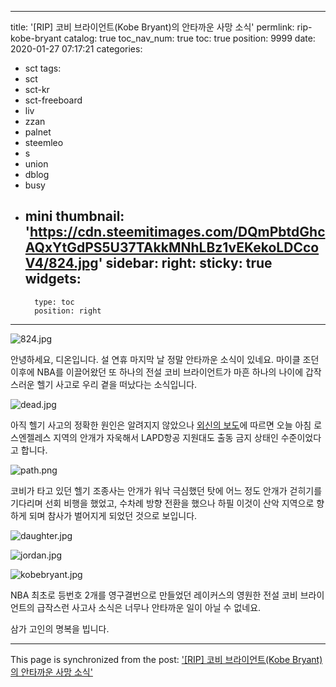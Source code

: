
---
title: '[RIP] 코비 브라이언트(Kobe Bryant)의 안타까운 사망 소식'
permlink: rip-kobe-bryant
catalog: true
toc_nav_num: true
toc: true
position: 9999
date: 2020-01-27 07:17:21
categories:
- sct
tags:
- sct
- sct-kr
- sct-freeboard
- liv
- zzan
- palnet
- steemleo
- s
- union
- dblog
- busy
- mini
thumbnail: 'https://cdn.steemitimages.com/DQmPbtdGhcAQxYtGdPS5U37TAkkMNhLBz1vEKekoLDCcoV4/824.jpg'
sidebar:
    right:
        sticky: true
widgets:
    -
        type: toc
        position: right
---


![824.jpg](https://cdn.steemitimages.com/DQmPbtdGhcAQxYtGdPS5U37TAkkMNhLBz1vEKekoLDCcoV4/824.jpg)


안녕하세요, 디온입니다. 설 연휴 마지막 날 정말 안타까운 소식이 있네요. 마이클 조던 이후에 NBA를 이끌어왔던 또 하나의 전설 코비 브라이언트가 마흔 하나의 나이에 갑작스러운 헬기 사고로 우리 곁을 떠났다는 소식입니다.



![dead.jpg](https://cdn.steemitimages.com/DQmSXaNDDSL5MRHtgrZ5ocSodYqn2K4j8CcykHfszizXjAt/dead.jpg)

아직 헬기 사고의 정확한 원인은 알려지지 않았으나 [외신의 보도](https://www.wsj.com/articles/nba-legend-kobe-bryant-dies-in-helicopter-crash-11580070825)에 따르면 오늘 아침 로스엔젤레스 지역의 안개가 자욱해서 LAPD항공 지원대도 출동 금지 상태인 수준이었다고 합니다. 


![path.png](https://cdn.steemitimages.com/DQmd1yun9Sc3szS4GiGSYUbNQ95jPYvj1eEE71uBYQR4VH3/path.png) 

코비가 타고 있던 헬기 조종사는 안개가 워낙 극심했던 탓에 어느 정도 안개가 걷히기를 기다리며 선회 비행을 했었고, 수차례 방향 전환을 했으나 하필 이것이 산악 지역으로 향하게 되며 참사가 벌어지게 되었던 것으로 보입니다.

![daughter.jpg](https://cdn.steemitimages.com/DQmQ8iozpR2s4N6uZpKv8Zk9EKRWHCCHmGPGxB9XLkpThPU/daughter.jpg)

![jordan.jpg](https://cdn.steemitimages.com/DQmad8t4PQfD9aYZNhYKU9L4yMxgVEMxkXgkJg5o5zXDhpd/jordan.jpg)

![kobebryant.jpg](https://cdn.steemitimages.com/DQmUXujUkMgk7wspTY9L9zbz2fxsTzqiwBr3uBT4rmxGEaw/kobebryant.jpg)

NBA 최초로 등번호 2개를 영구결번으로 만들었던 레이커스의 영원한 전설 코비 브라이언트의 급작스런 사고사 소식은 너무나 안타까운 일이 아닐 수 없네요. 

삼가 고인의 명복을 빕니다.

- - -

This page is synchronized from the post: ['[RIP] 코비 브라이언트(Kobe Bryant)의 안타까운 사망 소식'](https://steemit.com/@donekim/rip-kobe-bryant)
